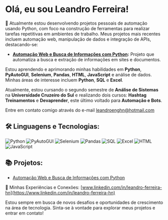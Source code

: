 # Olá, eu sou Leandro Ferreira!

🔭 Atualmente estou desenvolvendo projetos pessoais de automação usando Python, com foco na construção de ferramentas para realizar tarefas repetitivas em ambientes de trabalho. Meus projetos mais recentes incluem automação web, manipulação de dados e integração de APIs, destacando-se:

- **[Automação Web e Busca de Informações com Python](https://github.com/Leandro-Ferreira-Nascimento/Automa--o_Web_e_Busca_de_Informa--es):** Projeto que automatiza a busca e extração de informações em sites e documentos.

Estou aprendendo e aprimorando minhas habilidades em **Python**, **PyAutoGUI**, **Selenium**, **Pandas**, **HTML**, **JavaScript** e análise de dados. Minhas áreas de interesse incluem **Python**, **SQL** e **Excel**.

Atualmente, estou cursando o segundo semestre de **Análise de Sistemas** na **Universidade Cruzeiro do Sul** e realizando dois cursos: **Hashtag Treinamentos** e **Devaprender**, este último voltado para **Automação e Bots**.

Entre em contato comigo através do e-mail [leandroenghn@hotmail.com](mailto:leandroenghn@hotmail.com)

## 🛠️ Linguagens e Tecnologias:

![Python](https://img.shields.io/badge/Python-3776AB?style=for-the-badge&logo=python&logoColor=white)
![PyAutoGUI](https://img.shields.io/badge/PyAutoGUI-3D7D92?style=for-the-badge&logo=python&logoColor=white)
![Selenium](https://img.shields.io/badge/Selenium-43B02A?style=for-the-badge&logo=selenium&logoColor=white)
![Pandas](https://img.shields.io/badge/Pandas-150458?style=for-the-badge&logo=pandas&logoColor=white)
![SQL](https://img.shields.io/badge/SQL-003B57?style=for-the-badge&logo=sql&logoColor=white)
![Excel](https://img.shields.io/badge/Excel-217346?style=for-the-badge&logo=microsoft-excel&logoColor=white)
![HTML](https://img.shields.io/badge/HTML-E34F26?style=for-the-badge&logo=html5&logoColor=white)
![JavaScript](https://img.shields.io/badge/JavaScript-F7DF1E?style=for-the-badge&logo=javascript&logoColor=black)

## 📚 Projetos:

- [Automação Web e Busca de Informações com Python](https://github.com/Leandro-Ferreira-Nascimento/Automa--o_Web_e_Busca_de_Informa--es)

🔗 Minhas Experiências e Conexões: [www.linkedin.com/in/leandro-ferreira-hn](https://www.linkedin.com/in/leandro-ferreira-hn)

Estou sempre em busca de novos desafios e oportunidades de crescimento na área de tecnologia. Sinta-se à vontade para explorar meus projetos e entrar em contato!

